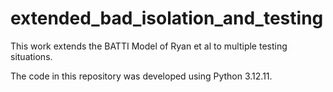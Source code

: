 # extended_bad_isolation_and_testing
This work extends the BATTI Model of Ryan et al to multiple testing situations.

The code in this repository was developed using Python 3.12.11.
